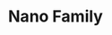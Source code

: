 ---
title: Nano Family
description: A tiny footprint with powerful processors and reliability
bu: maker
---